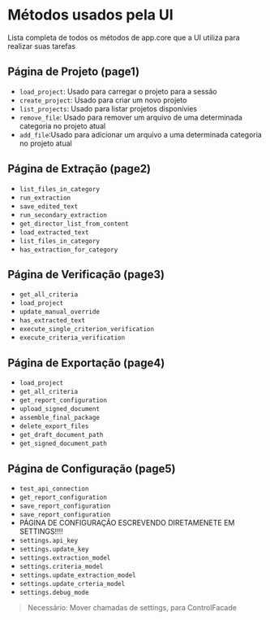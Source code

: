 # Métodos usados pela UI
Lista completa de todos os métodos de app.core que a UI utiliza para realizar suas tarefas

## Página de Projeto (page1)
- `load_project`: Usado para carregar o projeto para a sessão
- `create_project`: Usado para criar um novo projeto
- `list_projects`: Usado para listar projetos disponívies
- `remove_file`: Usado para remover um arquivo de uma determinada categoria no projeto atual
- `add_file`:Usado para adicionar um arquivo a uma determinada categoria no projeto atual

## Página de Extração (page2)

- `list_files_in_category`
- `run_extraction`
- `save_edited_text`
- `run_secondary_extraction`
- `get_director_list_from_content`
- `load_extracted_text`
- `list_files_in_category`
- `has_extraction_for_category`


## Página de Verificação (page3)
- `get_all_criteria`
- `load_project`
- `update_manual_override`
- `has_extracted_text`
- `execute_single_criterion_verification`
- `execute_criteria_verification`

## Página de Exportação (page4)
- `load_project`
- `get_all_criteria`
- `get_report_configuration`
- `upload_signed_document`
- `assemble_final_package`
- `delete_export_files`
- `get_draft_document_path`
- `get_signed_document_path`

## Página de Configuração (page5)
- `test_api_connection`
- `get_report_configuration`
- `save_report_configuration`
- `save_report_configuration`
- PÁGINA DE CONFIGURAÇÃO ESCREVENDO DIRETAMENETE EM SETTINGS!!!!
- `settings.api_key`
- `settings.update_key`
- `settings.extraction_model`
- `settings.criteria_model`
- `settings.update_extraction_model`
- `settings.update_crteria_model`
- `settings.debug_mode`


>Necessário:
> Mover chamadas de settings, para ControlFacade